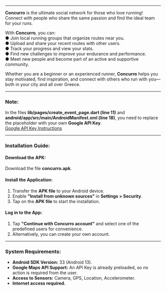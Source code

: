 

---

**Concurro** is the ultimate social network for those who love running! Connect with people who share the same passion and find the ideal team for your runs.  

With **Concurro**, you can:  
● Join local running groups that organize routes near you.  
● Upload and share your recent routes with other users.  
● Track your progress and view your stats.  
● Find new challenges to improve your endurance and performance.  
● Meet new people and become part of an active and supportive community.  

Whether you are a beginner or an experienced runner, **Concurro** helps you stay motivated, find inspiration, and connect with others who run with you—both in your city and all over Greece.  

---

### **Note:**  
In the files **lib/pages/create_event_page.dart (line 11)** and **android/app/src/main/AndroidManifest.xml (line 18)**, you need to replace the placeholder with your own **Google API Key**.  
[Google API Key Instructions](https://support.google.com/googleapi/answer/6158862?hl=en)  

---

### **Installation Guide:**  

#### **Download the APK:**  
Download the file **concurro.apk**.  

#### **Install the Application:**  
1. Transfer the **APK file** to your Android device.  
2. Enable **"Install from unknown sources"** in **Settings > Security**.  
3. Tap on the **APK file** to start the installation.  

#### **Log in to the App:**  
1. Tap **"Continue with Concurro account"** and select one of the predefined users for convenience.  
2. Alternatively, you can create your own account.  

---

### **System Requirements:**  
- **Android SDK Version:** 33 (Android 13).  
- **Google Maps API Support:** An API Key is already preloaded, so no action is required from the user.  
- **Access to Sensors:** Camera, GPS, Location, Accelerometer.  
- **Internet access required.**  


